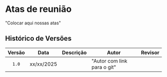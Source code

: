 # Atas de reunião

"Colocar aqui nossas atas"

## Histórico de Versões

| Versão | Data       | Descrição                            | Autor                                                 | Revisor                                               |
| :----: | ---------- | ------------------------------------ | ----------------------------------------------------- | ----------------------------------------------------- |
| `1.0`  | xx/xx/2025 |                                      |  "Autor com link para o git"                          |                                                       | 